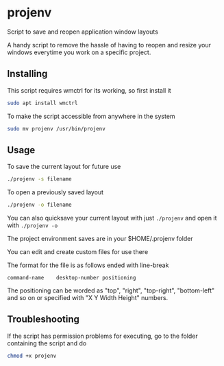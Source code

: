 # projenv
Script to save and reopen application window layouts

A handy script to remove the hassle of having to reopen and resize your windows everytime you work on a specific project.

## Installing
This script requires wmctrl for its working, so first install it
```bash
sudo apt install wmctrl
```
To make the script accessible from anywhere in the system
```bash
sudo mv projenv /usr/bin/projenv
```

## Usage

To save the current layout for future use
```bash
./projenv -s filename
```
To open a previously saved layout
```bash
./projenv -o filename
```

You can also quicksave your current layout with just
`./projenv` and open it with `./projenv -o`

The project environment saves are in your $HOME/.projenv folder

You can edit and create custom files for use there

The format for the file is as follows ended with line-break
```text
command-name	desktop-number positioning
```
The positioning can be worded as "top", "right", "top-right", "bottom-left" and so on or specified with "X Y Width Height" numbers.

## Troubleshooting
If the script has permission problems for executing, go to the folder containing the script and do
```bash
chmod +x projenv
```